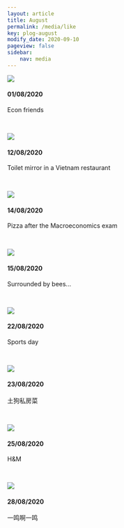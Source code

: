 ```yaml
---
layout: article
title: August
permalink: /media/like
key: plog-august
modify_date: 2020-09-10
pageview: false
sidebar:
    nav: media
---
```




<!--more-->



<div class="card">
  <div class="card__image">
    <img class="image" src="https://github.com/Yuleii/Yuleii.github.io/raw/master/pictures/plog_pics/august/20200801.JPG"/>
  </div>
  <div class="card__content">
    <div class="card__header">
      <h4>01/08/2020</h4>
    </div>
    <p>
      Econ friends
    </p>
  </div>
</div>

&nbsp;

<div class="card">
  <div class="card__image">
    <img class="image" src="https://github.com/Yuleii/Yuleii.github.io/raw/master/pictures/plog_pics/august/20200812.JPG"/>
  </div>
  <div class="card__content">
    <div class="card__header">
      <h4>12/08/2020</h4>
    </div>
    <p>
      Toilet mirror in a Vietnam restaurant
    </p>
  </div>
</div>

&nbsp;

<div class="card">
  <div class="card__image">
    <img class="image" src="https://github.com/Yuleii/Yuleii.github.io/raw/master/pictures/plog_pics/august/20200814.JPG"/>
  </div>
  <div class="card__content">
    <div class="card__header">
      <h4>14/08/2020</h4>
    </div>
    <p>
      Pizza after the Macroeconomics exam
    </p>
  </div>
</div>

&nbsp;

<div class="card">
  <div class="card__image">
    <img class="image" src="https://github.com/Yuleii/Yuleii.github.io/raw/master/pictures/plog_pics/august/20200815.JPG"/>
  </div>
  <div class="card__content">
    <div class="card__header">
      <h4>15/08/2020</h4>
    </div>
    <p>
      Surrounded by bees...
    </p>
  </div>
</div>


&nbsp;

<div class="card">
  <div class="card__image">
    <img class="image" src="https://github.com/Yuleii/Yuleii.github.io/raw/master/pictures/plog_pics/august/20200822.JPG"/>
  </div>
  <div class="card__content">
    <div class="card__header">
      <h4>22/08/2020</h4>
    </div>
    <p>
    Sports day
    </p>
  </div>
</div>

&nbsp;

<div class="card">
  <div class="card__image">
    <img class="image" src="https://github.com/Yuleii/Yuleii.github.io/raw/master/pictures/plog_pics/august/20200823.JPG"/>
  </div>
  <div class="card__content">
    <div class="card__header">
      <h4>23/08/2020</h4>
    </div>
    <p>
    土狗私房菜
    </p>
  </div>
</div>

&nbsp;

<div class="card">
  <div class="card__image">
    <img class="image" src="https://github.com/Yuleii/Yuleii.github.io/raw/master/pictures/plog_pics/august/20200825.JPG"/>
  </div>
  <div class="card__content">
    <div class="card__header">
      <h4>25/08/2020</h4>
    </div>
    <p>
    H&M
    </p>
  </div>
</div>

&nbsp;

<div class="card">
  <div class="card__image">
    <img class="image" src="https://github.com/Yuleii/Yuleii.github.io/raw/master/pictures/plog_pics/august/20200828.JPG"/>
  </div>
  <div class="card__content">
    <div class="card__header">
      <h4>28/08/2020</h4>
    </div>
    <p>
    一鸣啊一鸣
    </p>
  </div>
</div>
